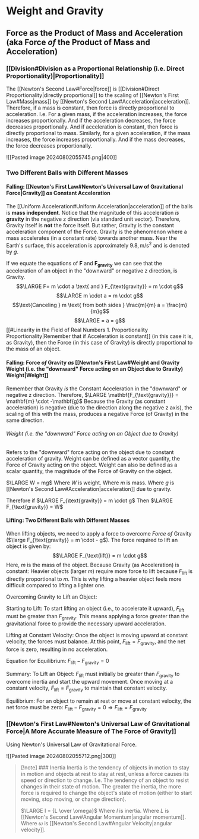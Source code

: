 # Weight and Gravity
## Force as the Product of Mass and Acceleration (aka Force *of* the Product of Mass and Acceleration)
### [[Division#Division as a Proportional Relationship (i.e. Direct Proportionality)|Proportionality]]
The [[Newton's Second Law#Force|force]] is [[Division#Direct Proportionality|directly proportional]] to the scaling of [[Newton's First Law#Mass|mass]] by [[Newton's Second Law#Acceleration|acceleration]].
	Therefore, if a mass is constant, then force is directly proportional to acceleration.
		I.e. For a given mass, if the acceleration increases, the force increases proportionally.
			 And if the acceleration decreases, the force decreases proportionally.
	And if acceleration is constant, then force is directly proportional to mass.
		 Similarly, for a given acceleration, if the mass increases, the force increases proportionally. 
			 And if the mass decreases, the force decreases proportionally.

![[Pasted image 20240802055745.png|400]]
### Two Different Balls with Different Masses

#### Falling: [[Newton's First Law#Newton's Universal Law of Gravitational Force|Gravity]] *as* Constant Acceleration
The [[Uniform Acceleration#Uniform Acceleration|acceleration]] of the balls is **mass independent**.
	Notice that the magnitude of this acceleration *is* **gravity** in the negative z direction (via standard unit vector).
		Therefore, Gravity itself is **not** the force itself. 
			But rather, Gravity is the constant acceleration component of the Force. 
				Gravity is the phenomenon where a mass accelerates (in a constant rate) towards another mass. 
					Near the Earth's surface, this acceleration is approximately $9.8 , \text{m/s}^2$ and is denoted by $g$.

If we equate the equations of $\mathbf{F}$ and $\mathbf{F_{gravity}}$ we can see that the acceleration of an object in the "downward" or negative z direction, is Gravity.
$$\LARGE F= m \cdot a \text{ and } F_{\text{gravity}} = m \cdot g$$
$$\LARGE m \cdot a = m \cdot g$$
$$\text{Canceling } m \text{ from both sides } \frac{m}{m} a = \frac{m}{m}g$$
$$\LARGE = a = g$$
[[#Linearity in the Field of Real Numbers 1. Proportionality Proportionality|Remember that if Acceleration is constant]] (in this case it is, as Gravity), then the Force (in this case of Gravity) is directly proportional to the mass of an object.
#### Falling: Force *of* Gravity *as* [[Newton's First Law#Weight and Gravity Weight (i.e. the "downward" Force acting on an Object due to Gravity) Weight|Weight]]
Remember that Gravity *is* the Constant Acceleration in the "downward" or negative z direction.
	Therefore, $\LARGE \mathbf{F_{\text{gravity}}} = \mathbf{m} \cdot -\mathbf{g}$
		Because the Gravity (as constant acceleration) is negative (due to the direction along the negative z axis), the scaling of this with the mass, produces a negative Force (of Gravity) in the same direction.
###### Weight (i.e. the "downward" Force acting on an Object due to Gravity)
Refers to the "downward" force acting on the object due to constant acceleration of gravity.
	Weight can be defined as a vector quantity, the Force of Gravity acting on the object. 
		Weight can also be defined as a scalar quantity, the magnitude of the Force of Gravity on the object. 

$\LARGE W = mg$
Where $W$ is weight.
	Where $m$ is mass.
	Where $g$ is [[Newton's Second Law#Acceleration|acceleration]] due to gravity.

Therefore if $\LARGE F_{\text{gravity}} = m \cdot g$
	Then $\LARGE F_{\text{gravity}} = W$
#### Lifting: Two Different Balls with Different Masses
When lifting objects, we need to apply a force to overcome *Force of* Gravity ($\large F_{\text{gravity}} = m \cdot - g$). 
	The force required to lift an object is given by:
$$\LARGE F_{\text{lift}} = m \cdot g$$
Here, $m$ is the mass of the object.
	Because Gravity (as Acceleration) is constant:
		Heavier objects (larger $m$) require more force to lift because $F_{\text{lift}}$ is directly proportional to $m$. 
			This is why lifting a heavier object feels more difficult compared to lifting a lighter one.

Overcoming Gravity to Lift an Object:

Starting to Lift:
To start lifting an object (i.e., to accelerate it upward), $F_{\text{lift}}$ must be greater than $F_{\text{gravity}}$. 
This means applying a force greater than the gravitational force to provide the necessary upward acceleration.

Lifting at Constant Velocity:
Once the object is moving upward at constant velocity, the forces must balance.
At this point, $F_{\text{lift}} = F_{\text{gravity}}$, and the net force is zero, resulting in no acceleration.

Equation for Equilibrium:
$F_{\text{lift}} - F_{\text{gravity}} = 0$

Summary:
To Lift an Object:
$F_{\text{lift}}$ must initially be greater than $F_{\text{gravity}}$ to overcome inertia and start the upward movement.
Once moving at a constant velocity, $F_{\text{lift}} = F_{\text{gravity}}$ to maintain that constant velocity.

Equilibrium:
For an object to remain at rest or move at constant velocity, the net force must be zero:
$F_{\text{lift}} - F_{\text{gravity}} = 0 \Rightarrow F_{\text{lift}} = F_{\text{gravity}}$

### [[Newton's First Law#Newton's Universal Law of Gravitational Force|A More Accurate Measure of The Force of Gravity]]
Using Newton's Universal Law of Gravitational Force.


![[Pasted image 20240802055712.png|300]]
> [!note] ### Inertia
> Inertia is the tendency of objects in motion to stay in motion and objects at rest to stay at rest, unless a force causes its speed or direction to change. 
> 	I.e. The tendency of an object to resist changes in their state of motion. 
> 		The greater the inertia, the more force is required to change the object's state of motion (either to start moving, stop moving, or change direction).
> 
> $\LARGE I = {L \over \omega}$
> 	Where $I$ is inertia.
> 	Where $L$ is [[Newton's Second Law#Angular Momentum|angular momentum]].
> 	Where $\omega$ is [[Newton's Second Law#Angular Velocity|angular velocity]].

